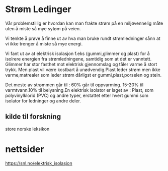 # Strøm Ledinger 
  Vår problemstillig er hvordan kan man frakte strøm på en miljøvennelig måte uten å miste så mye sytøm på veien.

Vi tenkte å prøve å finne ut av hva man bruke rundt strømledninger sånn at vi ikke trenger å miste så mye energi. 

Vi fant ut av at elektrisk isolasjon f.eks (gummi,glimmer og plast) for å isolrere energien fra strømledningene, samtidig som at det er vanntett. Glimmer har stor fasthet mot elektrisk gjennomslag og tåler varme å stort trykk. Men plast vil være kostbart å unødvendig.Plast leder strøm men ikke varme,matrealer som leder strøm dårligst er gummi,plast,porselen og stein.

Det meste av strømmen går til :
60% går til oppvarming. 15-20% til varmtvann.10% til belysning.En elektrisk isolator er laget av : Plast, som polyvinylklorid (PVC) og andre typer, erstattet etter hvert gummi som isolator for ledninger og andre deler. 


## kilde til forskning 
store norske leksikon

# nettsider
https://snl.no/elektrisk_isolasjon

